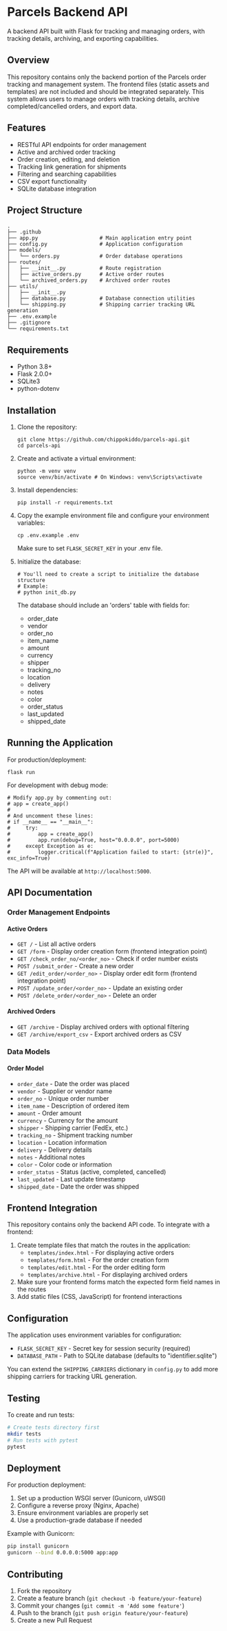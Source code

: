 # Parcels Backend API

A backend API built with Flask for tracking and managing orders, with tracking details, archiving, and exporting capabilities.

## Overview

This repository contains only the backend portion of the Parcels order tracking and management system. The frontend files (static assets and templates) are not included and should be integrated separately. This system allows users to manage orders with tracking details, archive completed/cancelled orders, and export data.

## Features

- RESTful API endpoints for order management
- Active and archived order tracking
- Order creation, editing, and deletion
- Tracking link generation for shipments
- Filtering and searching capabilities
- CSV export functionality
- SQLite database integration

## Project Structure

```
.
├── .github
├── app.py                    # Main application entry point
├── config.py                 # Application configuration
├── models/
│   └── orders.py             # Order database operations
├── routes/
│   ├── __init__.py           # Route registration
│   ├── active_orders.py      # Active order routes
│   └── archived_orders.py    # Archived order routes
├── utils/
│   ├── __init__.py
│   ├── database.py           # Database connection utilities
│   └── shipping.py           # Shipping carrier tracking URL generation
├── .env.example
├── .gitignore
└── requirements.txt
```

## Requirements

- Python 3.8+
- Flask 2.0.0+
- SQLite3
- python-dotenv

## Installation

1. Clone the repository:

   ```
   git clone https://github.com/chippokiddo/parcels-api.git
   cd parcels-api
   ```

2. Create and activate a virtual environment:

   ```
   python -m venv venv
   source venv/bin/activate	# On Windows: venv\Scripts\activate
   ```

3. Install dependencies:

   ```
   pip install -r requirements.txt
   ```

4. Copy the example environment file and configure your environment variables:

   ```
   cp .env.example .env
   ```

   Make sure to set `FLASK_SECRET_KEY` in your .env file.

5. Initialize the database:

   ```
   # You'll need to create a script to initialize the database structure
   # Example:
   # python init_db.py
   ```

   The database should include an 'orders' table with fields for:

   - order_date
   - vendor
   - order_no
   - item_name
   - amount
   - currency
   - shipper
   - tracking_no
   - location
   - delivery
   - notes
   - color
   - order_status
   - last_updated
   - shipped_date

## Running the Application

For production/deployment:

```
flask run
```

For development with debug mode:

```
# Modify app.py by commenting out:
# app = create_app()
# 
# And uncomment these lines:
# if __name__ == "__main__":
#     try:
#         app = create_app()
#         app.run(debug=True, host="0.0.0.0", port=5000)
#     except Exception as e:
#         logger.critical(f"Application failed to start: {str(e)}", exc_info=True)
```

The API will be available at `http://localhost:5000`.

## API Documentation

### Order Management Endpoints

#### Active Orders

- `GET /` - List all active orders
- `GET /form` - Display order creation form (frontend integration point)
- `GET /check_order_no/<order_no>` - Check if order number exists
- `POST /submit_order` - Create a new order
- `GET /edit_order/<order_no>` - Display order edit form (frontend integration point)
- `POST /update_order/<order_no>` - Update an existing order
- `POST /delete_order/<order_no>` - Delete an order

#### Archived Orders

- `GET /archive` - Display archived orders with optional filtering
- `GET /archive/export_csv` - Export archived orders as CSV

### Data Models

#### Order Model

- `order_date` - Date the order was placed
- `vendor` - Supplier or vendor name
- `order_no` - Unique order number
- `item_name` - Description of ordered item
- `amount` - Order amount
- `currency` - Currency for the amount
- `shipper` - Shipping carrier (FedEx, etc.)
- `tracking_no` - Shipment tracking number
- `location` - Location information
- `delivery` - Delivery details
- `notes` - Additional notes
- `color` - Color code or information
- `order_status` - Status (active, completed, cancelled)
- `last_updated` - Last update timestamp
- `shipped_date` - Date the order was shipped

## Frontend Integration

This repository contains only the backend API code. To integrate with a frontend:

1. Create template files that match the routes in the application:
   - `templates/index.html` - For displaying active orders
   - `templates/form.html` - For the order creation form
   - `templates/edit.html` - For the order editing form
   - `templates/archive.html` - For displaying archived orders
2. Make sure your frontend forms match the expected form field names in the routes
3. Add static files (CSS, JavaScript) for frontend interactions

## Configuration

The application uses environment variables for configuration:

- `FLASK_SECRET_KEY` - Secret key for session security (required)
- `DATABASE_PATH` - Path to SQLite database (defaults to "identifier.sqlite")

You can extend the `SHIPPING_CARRIERS` dictionary in `config.py` to add more shipping carriers for tracking URL generation.

## Testing

To create and run tests:

```bash
# Create tests directory first
mkdir tests
# Run tests with pytest
pytest
```

## Deployment

For production deployment:

1. Set up a production WSGI server (Gunicorn, uWSGI)
2. Configure a reverse proxy (Nginx, Apache)
3. Ensure environment variables are properly set
4. Use a production-grade database if needed

Example with Gunicorn:

```bash
pip install gunicorn
gunicorn --bind 0.0.0.0:5000 app:app
```

## Contributing

1. Fork the repository
2. Create a feature branch (`git checkout -b feature/your-feature`)
3. Commit your changes (`git commit -m 'Add some feature'`)
4. Push to the branch (`git push origin feature/your-feature`)
5. Create a new Pull Request
